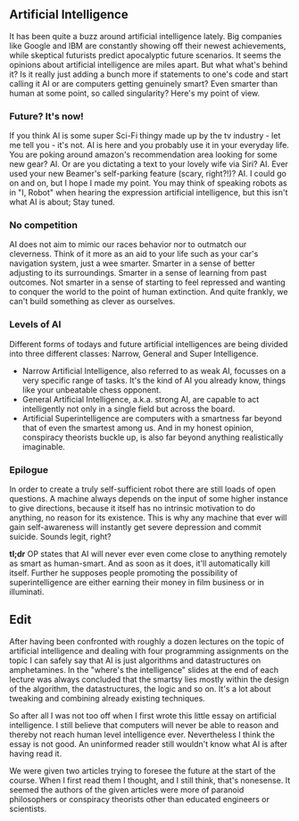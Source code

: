 ## Artificial Intelligence

It has been quite a buzz around artificial intelligence lately. Big companies like Google and IBM  are constantly showing off their newest achievements, while skeptical futurists predict apocalyptic future scenarios. It seems the opinions about artificial intelligence are miles apart. But what what's behind it? Is it really just adding a bunch more if statements to one's code and start calling it AI or are computers getting genuinely smart? Even smarter than human at some point, so called singularity? Here's my point of view.

### Future? It's now!
If you think AI is some super Sci-Fi thingy made up by the tv industry - let me tell you - it's not. AI is here and you probably use it in your everyday life. You are poking around amazon's recommendation area looking for some new gear? AI. Or are you dictating a text to your lovely wife via Siri? AI. Ever used your new Beamer's self-parking feature (scary, right?!)? AI. I could go on and on, but I hope I made my point. You may think of speaking robots as in "I, Robot" when hearing the expression artificial intelligence, but this isn't what AI is about; Stay tuned.

### No competition
AI does not aim to mimic our races behavior nor to outmatch our cleverness. Think of it more as an aid to your life such as your car's navigation system, just a wee smarter. Smarter in a sense of better adjusting to its surroundings. Smarter in a sense of learning from past outcomes. Not smarter in a sense of starting to feel repressed and wanting to conquer the world to the point of human extinction. And quite frankly, we can't build something as clever as ourselves.

### Levels of AI
Different forms of todays and future artificial intelligences are being divided into three different classes: Narrow, General and Super Intelligence. 
- Narrow Artificial Intelligence, also referred to as weak AI, focusses on a very specific range of tasks. It's the kind of AI you already know, things like your unbeatable chess opponent. 
- General Artificial Intelligence, a.k.a. strong AI, are capable to act intelligently not only in a single field but across the board. 
- Artificial Superintelligence are computers with a smartness far beyond that of even the smartest among us. And in my honest opinion, conspiracy theorists buckle up, is also far beyond anything realistically imaginable.

### Epilogue
In order to create a truly self-sufficient robot there are still loads of open questions. A machine always depends on the input of some higher instance to give directions, because it itself has no intrinsic motivation to do anything, no reason for its existence. This is why any machine that ever will gain self-awareness will instantly get severe depression and commit suicide. Sounds legit, right?

**tl;dr** OP states that AI will never ever even come close to anything remotely as smart as human-smart. And as soon as it does, it'll automatically kill itself. Further he supposes people promoting the possibility of superintelligence are either earning their money in film business or in illuminati.



## Edit

After having been confronted with roughly a dozen lectures on the topic of artificial intelligence and dealing with four programming assignments on the topic I can safely say that AI is just algorithms and datastructures on amphetamines. In the "where's the intelligence" slides at the end of each lecture was always concluded that the smartsy lies mostly within the design of the algorithm, the datastructures, the logic and so on. It's a lot about tweaking and combining already existing techniques.

So after all I was not too off when I first wrote this little essay on artificial intelligence. I still believe that computers will never be able to reason and thereby not reach human level intelligence ever. Nevertheless I think the essay is not good. An uninformed reader still wouldn't know what AI is after having read it.

We were given two articles trying to foresee the future at the start of the course. When I first read them I thought, and I still think, that's nonesense. It seemed the authors of the given articles were more of paranoid philosophers or conspiracy theorists other than educated engineers or scientists.
